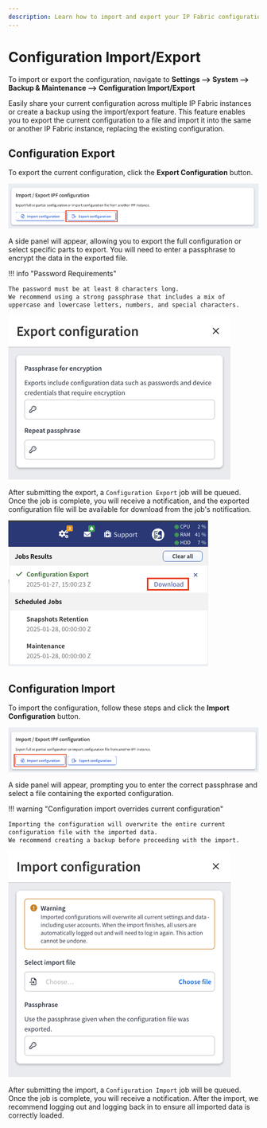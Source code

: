 ```yaml
---
description: Learn how to import and export your IP Fabric configuration to synchronize settings across multiple instances and efficiently create backups.
---
```


# Configuration Import/Export

To import or export the configuration, navigate to **Settings --> System --> Backup & Maintenance --> Configuration Import/Export**

Easily share your current configuration across multiple IP Fabric instances or create a backup using the import/export feature.
This feature enables you to export the current configuration to a file and import it into the same or another IP Fabric instance,
replacing the existing configuration.

## Configuration Export

To export the current configuration, click the **Export Configuration** button.

![Export Configuration Button](configuration_import_export/export_configuration_button.png)

A side panel will appear, allowing you to export the full configuration or select specific parts to export.
You will need to enter a passphrase to encrypt the data in the exported file.

!!! info "Password Requirements"

    The password must be at least 8 characters long.
    We recommend using a strong passphrase that includes a mix of uppercase and lowercase letters, numbers, and special characters.

![Export Configuration UI](configuration_import_export/export_configuration.png)

After submitting the export, a `Configuration Export` job will be queued. Once the job is complete, you will receive a notification,
and the exported configuration file will be available for download from the job's notification.

![Export Configuration Download](configuration_import_export/export_configuration_download.png)

## Configuration Import

To import the configuration, follow these steps and click the **Import Configuration** button.

![Import Configuration Button](configuration_import_export/import_configuration_button.png)

A side panel will appear, prompting you to enter the correct passphrase and select a file containing the exported configuration.

!!! warning "Configuration import overrides current configuration"

    Importing the configuration will overwrite the entire current configuration file with the imported data.
    We recommend creating a backup before proceeding with the import.

![Import Configuration UI](configuration_import_export/import_configuration.png)

After submitting the import, a `Configuration Import` job will be queued. Once the job is complete, you will receive a notification.
After the import, we recommend logging out and logging back in to ensure all imported data is correctly loaded.

